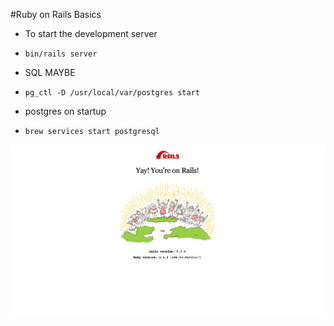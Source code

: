 #Ruby on Rails Basics 

* To start the development server 
 * ``` bin/rails server ```

* SQL MAYBE
 * ``` pg_ctl -D /usr/local/var/postgres start ```

* postgres on startup
 * ``` brew services start postgresql ```

![](img/yay.png?raw=true)
